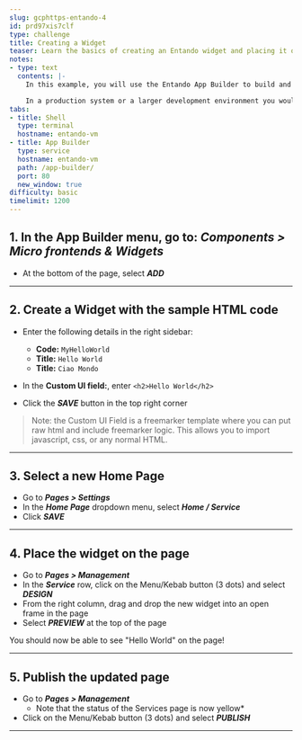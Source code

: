 ```yaml
---
slug: gcphttps-entando-4
id: prd97xis7clf
type: challenge
title: Creating a Widget
teaser: Learn the basics of creating an Entando widget and placing it on a page
notes:
- type: text
  contents: |-
    In this example, you will use the Entando App Builder to build and display a simple **widget** on a page.

    In a production system or a larger development environment you would build and deploy widgets differently, however this example provides a quick idea of the building blocks.
tabs:
- title: Shell
  type: terminal
  hostname: entando-vm
- title: App Builder
  type: service
  hostname: entando-vm
  path: /app-builder/
  port: 80
  new_window: true
difficulty: basic
timelimit: 1200
---
```

## 1. In the App Builder menu, go to: ***Components > Micro frontends & Widgets***
- At the bottom of the page, select ***ADD***
---
## 2. Create a Widget with the sample HTML code
- Enter the following details in the right sidebar:
  - **Code:** ```MyHelloWorld```
  - **Title:** ```Hello World```
  - **Title:** ```Ciao Mondo```
- In the **Custom UI field:**, enter ```<h2>Hello World</h2>```

- Click the ***SAVE*** button in the top right corner

> Note: the Custom UI Field is a freemarker template where you can put raw html and include freemarker logic. This allows you to import javascript, css, or any normal HTML.

---

## 3. Select a new Home Page
- Go to ***Pages > Settings***
- In the ***Home Page*** dropdown menu, select ***Home / Service***
- Click ***SAVE***

---

## 4. Place the widget on the page
- Go to ***Pages > Management***
- In the ***Service*** row, click on the Menu/Kebab button (3 dots) and select ***DESIGN***
- From the right column, drag and drop the new widget into an open frame in the page
- Select ***PREVIEW*** at the top of the page

You should now be able to see "Hello World" on the page!

---

## 5. Publish the updated page
- Go to ***Pages > Management***
  - Note that the status of the Services page is now yellow*
- Click on the Menu/Kebab button (3 dots) and select ***PUBLISH***

---